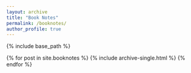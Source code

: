 ```yaml
---
layout: archive
title: "Book Notes"
permalink: /booknotes/
author_profile: true
---
```

{% include base_path %}


{% for post in site.booknotes %}
  {% include archive-single.html %}
{% endfor %}
